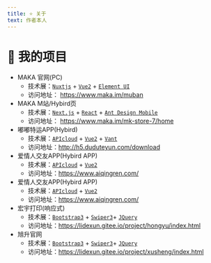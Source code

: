 ```yaml
---
title: ⭐ 关于
text: 作者本人
---
```

# 🌈 我的项目
- MAKA 官网(PC)
  - 技术展：[`Nuxtjs`](https://nuxtjs.org/) + [`Vue2`](https://v2.cn.vuejs.org/) + [`Element UI`](https://element.eleme.cn/#/zh-CN)
  - 访问地址： https://www.maka.im/muban
- MAKA M站/Hybird页
  - 技术展：[`Next.js`](https://www.nextjs.cn/) + [`React`](https://reactjs.bootcss.com/) + [`Ant Design Mobile`](https://mobile.ant.design/zh/)
  - 访问地址： https://www.maka.im/mk-store-7/home
- 嘟嘟特运APP(Hybird)
  - 技术展：[`APIcloud`](https://developer.yonyou.com/home) + [`Vue2`](https://v2.cn.vuejs.org/) + [`Vant`](https://vant-contrib.gitee.io/vant/v2/#/zh-CN/)
  - 访问地址：http://h5.duduteyun.com/download
- 爱情人交友APP(Hybird APP)
  - 技术展：[`APIcloud`](https://developer.yonyou.com/home) + [`Vue2`](https://v2.cn.vuejs.org/)
  - 访问地址：https://www.aiqingren.com/
- 爱情人交友APP(Hybird APP)
  - 技术展：[`APIcloud`](https://developer.yonyou.com/home) + [`Vue2`](https://v2.cn.vuejs.org/)
  - 访问地址：https://www.aiqingren.com/
- 宏宇打印(响应式)
  - 技术展：[`Bootstrap3`](https://www.bootcss.com/) + [`Swiper3`](https://www.swiper.com.cn/)+ [`JQuery`](https://www.swiper.com.cn/)
  - 访问地址：https://lidexun.gitee.io/project/hongyu/index.html
- 旭升官网
  - 技术展：[`Bootstrap3`](https://www.bootcss.com/) + [`Swiper3`](https://www.swiper.com.cn/)+ [`JQuery`](https://www.swiper.com.cn/)
  - 访问地址：https://lidexun.gitee.io/project/xusheng/index.html